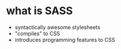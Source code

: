 # what is SASS
- syntactically awesome stylesheets
- "compiles" to CSS
- introduces programming features to CSS
